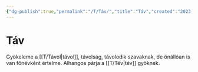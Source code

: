 ```yaml
---
{"dg-publish":true,"permalink":"/T/Táv/","title":"Táv","created":"2023-12-14T01:19","updated":"2024-10-26T00:35"}
---
```



# Táv

Gyökeleme a [[T/Távol\|távol]], távolság, távolodik szavaknak, de önállóan is van főnévként értelme. Alhangos párja a [[T/Tév\|tév]] gyöknek.  